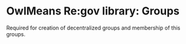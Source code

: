 # OwlMeans Re:gov library: Groups

Required for creation of decentralized groups and membership of this groups.
